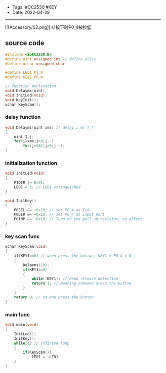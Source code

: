 - Tags: #CC2530 #KEY
- Date: 2022-04-29
---
![[Accessory/02.png]]
s1按下时P0_4被拉低

## source code
```c
#include <ioCC2530.h>
#define uint unsigned int // define alias
#define uchar unsigned char 

#define LED1 P1_0 
#define KEY1 P0_4

// function declaration
void Delayms(uint);
void InitLed(void);
void KeyInit();
uchar KeyScan();

```

### delay function
```c
void Delayms(uint xms) // delay i ms ?_?
{
	uint I,j;
	for(i=xms;i>0;i--)
		for(j=587;j>0;j--);
}
```

### initialization function
```c
void InitLed(void)
{
	P1DIR |= 0x01; 
	LED1 = 1; // LED1 extinguished
}

void InitKey()
{
	P0SEL &= ~0x10; // set P0_4 as I/O
	P0DIR &= ~0x10; // set P0_4 as input port
	P0INP &= ~0x10; // Turn on the pull-up resistor, no effect
}
```

### key scan func
```c
uchar KeyScan(void)
{
	if(KEY1==0) // when press the button, KEY1 = P0_4 = 0 
	{
		Delayms(10);
		if(KEY1==0)
		{
			while(!KEY1); // Hand release detection
			return 1; // meaning someone press the button
		}
	}
	return 0; // no one press the button
}
```

### main func
```c
void main(void)
{
	InitLed();
	InitKey();
	while(1) // Infinite loop
	{
		if(KeyScan())
			LED1 = ~LED1
	}
}
```